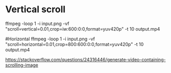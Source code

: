 # Vertical scroll
ffmpeg -loop 1 -i input.png -vf "scroll=vertical=0.01,crop=iw:600:0:0,format=yuv420p" -t 10 output.mp4

#Horizontal
ffmpeg -loop 1 -i input.png -vf "scroll=horizontal=0.01,crop=800:600:0:0,format=yuv420p" -t 10 output.mp4


https://stackoverflow.com/questions/24316446/generate-video-containing-scrolling-image
